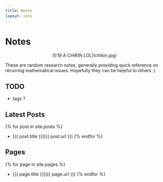 ```yaml
---
title: Notes
layout: note
---
```


# Notes

<div style="text-align:center">
![I'M A CHIKIN LOL](chikin.jpg)
</div>

These are random research notes, generally providing quick reference
on recurring mathematical issues. Hopefully they can be helpful to
others :)

## TODO
   - tags ?

## Latest Posts

{% for post in site.posts %}
   -  [{{ post.title }}]({{ post.url }})
{% endfor %}

## Pages

{% for page in site.pages %}
   -  [{{ page.title }}]({{ page.url }})
{% endfor %}



